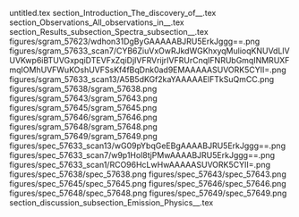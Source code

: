untitled.tex
section_Introduction_The_discovery_of__.tex
section_Observations_All_observations_in__.tex
section_Results_subsection_Spectra_subsection__.tex
figures/sgram_57623/wdhon31DgByGAAAAABJRU5ErkJggg==.png
figures/sgram_57633_scan7/CYB6ZiuVxOwRJkdWGKhxyqMulioqKNUVdLlVUVKwp6iBTUVGxpqiDTEVFxZqiDjIVFRVrijrIVFRUrCnqIFNRUbGmqINMRUXFmqIOMhUVFWuKOshUVFSsKf4fBqDnk0ad9EMAAAAASUVORK5CYII=.png
figures/sgram_57633_scan13/A5B5dKGf2kaYAAAAAElFTkSuQmCC.png
figures/sgram_57638/sgram_57638.png
figures/sgram_57643/sgram_57643.png
figures/sgram_57645/sgram_57645.png
figures/sgram_57646/sgram_57646.png
figures/sgram_57648/sgram_57648.png
figures/sgram_57649/sgram_57649.png
figures/spec_57633_scan13/wG09pYbqGeEBgAAAABJRU5ErkJggg==.png
figures/spec_57633_scan7/w9p1Hol8tjPMwAAAABJRU5ErkJggg==.png
figures/spec_57633_scan1/RCO96HcLwHwAAAAASUVORK5CYII=.png
figures/spec_57638/spec_57638.png
figures/spec_57643/spec_57643.png
figures/spec_57645/spec_57645.png
figures/spec_57646/spec_57646.png
figures/spec_57648/spec_57648.png
figures/spec_57649/spec_57649.png
section_discussion_subsection_Emission_Physics__.tex
